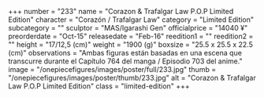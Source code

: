 +++
number = "233"
name = "Corazon &amp; Trafalgar Law P.O.P Limited Edition"
character = "Corazón / Trafalgar Law"
category = "Limited Edition"
subcategory = ""
sculptor = "MAS/Igarashi Gen"
officialprice = "14040 ¥"
preorderdate = "Oct-15"
releasedate = "Feb-16"
reedition1 = ""
reedition2 = ""
height = "17/12,5 (cm)"
weight = "1900 (g)"
boxsize = "25.5 x 25.5 x 22.5 (cm)"
observations = "Ambas figuras están basadas en una escena que transcurre durante el Capítulo 764 del manga / Episodio 703 del anime."
image = "/onepiecefigures/images/poster/full/233.jpg"
thumb = "/onepiecefigures/images/poster/thumb/233.jpg"
alt = "Corazon &amp; Trafalgar Law P.O.P Limited Edition"
class = "limited-edition"
+++
